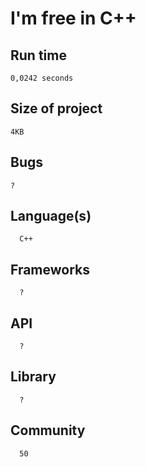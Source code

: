 # I'm free in C++
## Run time
    0,0242 seconds
## Size of project
    4KB
## Bugs
    ?
## Language(s)
      C++
## Frameworks
      ?
## API
      ?
## Library
      ?
## Community
      50
      

